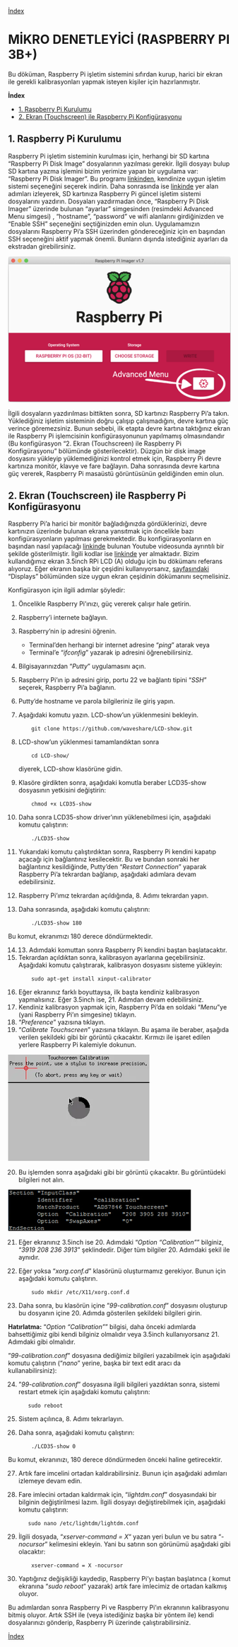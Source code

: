 [İndex](../index.md)

# MİKRO DENETLEYİCİ (RASPBERRY PI 3B+)

Bu döküman, Raspberry Pi işletim sistemini sıfırdan kurup, harici bir ekran ile gerekli kalibrasyonları yapmak isteyen kişiler için hazırlanmıştır. 

**İndex**

  - [1. Raspberry Pi Kurulumu](#1-raspberry-pi-kurulumu)
  - [2. Ekran (Touchscreen) ile Raspberry Pi Konfigürasyonu](#2-ekran-touchscreen-ile-raspberry-pi-konfigürasyonu)


## 1. Raspberry Pi Kurulumu

Raspberry Pi işletim sisteminin kurulması için, herhangi bir SD kartına “Raspberry Pi Disk Image” dosyalarının yazılması gerekir. İlgili dosyayı bulup SD kartına yazma işlemini bizim yerimize yapan bir uygulama var: “Raspberry Pi Disk Imager”. Bu programı [linkinden](https://www.raspberrypi.com/software/), kendinize uygun işletim sistemi seçeneğini seçerek indirin. Daha sonrasında ise [linkinde](https://www.raspberrypi.com/documentation/computers/getting-started.html) yer alan adımları izleyerek, SD kartınıza Raspberry Pi güncel işletim sistemi dosyalarını yazdırın. Dosyaları yazdırmadan önce, “Raspberry Pi Disk Imager” üzerinde bulunan “ayarlar” simgesinden (resimdeki Advanced Menu simgesi) , “hostname”, “password” ve wifi alanlarını girdiğinizden ve “Enable SSH” seçeneğini seçtiğinizden emin olun. Uygulamamızın dosyalarını Raspberry Pi’a SSH üzerinden göndereceğiniz için en başından SSH seçeneğini aktif yapmak önemli. Bunların dışında istediğiniz ayarları da ekstradan girebilirsiniz.

![Raspberry Pi Disk Imager](../assets/image1.png)

İlgili dosyaların yazdırılması bittikten sonra, SD kartınızı Raspberry Pi’a takın. Yüklediğiniz işletim sisteminin doğru çalışıp çalışmadığını, devre kartına güç verince göremezsiniz. Bunun sebebi, ilk etapta devre kartına taktığınız ekran ile Raspberry Pi işlemcisinin konfigürasyonunun yapılmamış olmasındandır (Bu konfigürasyon “2. Ekran (Touchscreen) ile Raspberry Pi Konfigürasyonu” bölümünde gösterilecektir). Düzgün bir disk image dosyasını yükleyip yüklemediğinizi kontrol etmek için, Raspberry Pi devre kartınıza monitör, klavye ve fare bağlayın. Daha sonrasında devre kartına güç vererek, Raspberry Pi masaüstü görüntüsünün geldiğinden emin olun. 

## 2. Ekran (Touchscreen) ile Raspberry Pi Konfigürasyonu

Raspberry Pi’a harici bir monitör bağladığınızda gördüklerinizi, devre kartınızın üzerinde bulunan ekrana yansıtmak için öncelikle bazı konfigürasyonların yapılması gerekmektedir. Bu konfigürasyonların en başından nasıl yapılacağı [linkinde](https://www.youtube.com/watch?v=Mi1XhfuzBps) bulunan Youtube videosunda ayrıntılı bir şekilde gösterilmiştir. İlgili kodlar ise [linkinde](https://www.waveshare.com/wiki/3.5inch_RPi_LCD_(A)) yer almaktadır. Bizim kullandığımız ekran 3.5inch RPi LCD (A) olduğu için bu dökümanı referans alıyoruz. Eğer ekranın başka bir çeşidini kullanıyorsanız, [sayfasındaki](https://www.waveshare.com/wiki/Main_Page) “Displays” bölümünden size uygun ekran çeşidinin dökümanını seçmelisiniz.

Konfigürasyon için ilgili adımlar şöyledir: 

1. Öncelikle Raspberry Pi’ınızı, güç vererek çalışır hale getirin.
2. Raspberry’i internete bağlayın.
3. Raspberry’nin ip adresini öğrenin.
   * Terminal’den herhangi bir internet adresine “*ping*” atarak veya
   * Terminal’e “*ifconfig*” yazarak ip adresini öğrenebilirsiniz.
4. Bilgisayarınızdan “*Putty*” uygulamasını açın.
5. Raspberry Pi’ın ip adresini girip, portu 22 ve bağlantı tipini “*SSH*” seçerek, Raspberry Pi’a bağlanın.
6. Putty’de hostname ve parola bilgileriniz ile giriş yapın.
7. Aşağıdaki komutu yazın. LCD-show’un yüklenmesini bekleyin.
    ```
        git clone https://github.com/waveshare/LCD-show.git
    ```
8. LCD-show’un yüklenmesi tamamlandıktan sonra 

    ```
        cd LCD-show/
    ```

   diyerek, LCD-show klasörüne gidin.

9. Klasöre girdikten sonra, aşağıdaki komutla beraber LCD35-show dosyasının yetkisini değiştirin:

    ```
        chmod +x LCD35-show
    ```
10. Daha sonra LCD35-show driver’ının yüklenebilmesi için, aşağıdaki komutu çalıştırın:
    ```
        ./LCD35-show
    ```

11. Yukarıdaki komutu çalıştırdıktan sonra, Raspberry Pi kendini kapatıp açacağı için bağlantınız kesilecektir. Bu ve bundan sonraki her bağlantınız kesildiğinde, Putty’den “*Restart Connection*” yaparak Raspberry Pi’a tekrardan bağlanıp, aşağıdaki adımlara devam edebilirsiniz.
12. Raspberry Pi’ımız tekrardan açıldığında, 8. Adımı tekrardan yapın.
13. Daha sonrasında, aşağıdaki komutu çalıştırın:
    ```
        ./LCD35-show 180
    ```
  Bu komut, ekranımızı 180 derece döndürmektedir.

14. 13. Adımdaki komuttan sonra Raspberry Pi kendini baştan başlatacaktır.
15. Tekrardan açıldıktan sonra, kalibrasyon ayarlarına geçebilirsiniz. Aşağıdaki komutu çalıştırarak, kalibrasyon dosyasını sisteme yükleyin:
    ```
        sudo apt-get install xinput-calibrator
    ```
16. Eğer ekranınız farklı boyuttaysa, ilk başta kendiniz kalibrasyon yapmalısınız. Eğer 3.5inch ise, 21. Adımdan devam edebilirsiniz.
17. Kendiniz kalibrasyon yapmak için, Raspberry Pi’da en soldaki “*Menu*”ye (yani Raspberry Pi’ın simgesine) tıklayın.
18. “*Preference*” yazısına tıklayın.
19. “*Calibrate Touchscreen*” yazısına tıklayın. Bu aşama ile beraber, aşağıda verilen şekildeki gibi bir görüntü çıkacaktır. Kırmızı ile işaret edilen yerlere Raspberry Pi kalemiyle dokunun.

 ![Calibrate Touchscreen](../assets/image2.png)

20. Bu işlemden sonra aşağıdaki gibi bir görüntü çıkacaktır. Bu görüntüdeki bilgileri not alın.

 ![Code](../assets/image3.jpeg)

21. Eğer ekranınız 3.5inch ise 20. Adımdaki “*Option “Calibration”*” bilginiz, 
“*3919 208 236 3913*” şeklindedir. Diğer tüm bilgiler 20. Adımdaki şekil ile aynıdır.

22. Eğer yoksa “*xorg.conf.d*” klasörünü oluşturmamız gerekiyor. Bunun için aşağıdaki komutu çalıştırın.
    ```
        sudo mkdir /etc/X11/xorg.conf.d
    ```

23. Daha sonra, bu klasörün içine ”*99-calibration.conf*” dosyasını oluşturup bu dosyanın içine 20. Adımda gösterilen şekildeki bilgileri girin. 

**Hatırlatma:** “*Option “Calibration”*” bilgisi, daha önceki adımlarda bahsettiğimiz gibi kendi bilginiz olmalıdır veya 3.5inch kullanıyorsanız 21. Adımdaki gibi olmalıdır.

”*99-calibration.conf*” dosyasına dediğimiz bilgileri yazabilmek için aşağıdaki komutu çalıştırın (“*nano*” yerine, başka bir text edit aracı da kullanabilirsiniz): 

24. ”*99-calibration.conf*” dosyasına ilgili bilgileri yazdıktan sonra, sistemi restart etmek için aşağıdaki komutu çalıştırın:
     ```
        sudo reboot
    ```

25. Sistem açılınca, 8. Adımı tekrarlayın.
26. Daha sonra, aşağıdaki komutu çalıştırın:
    ```
        ./LCD35-show 0
    ```

  Bu komut, ekranınızı, 180 derece döndürmeden önceki haline getirecektir.

27. Artık fare imcelini ortadan kaldırabilirsiniz. Bunun için aşağıdaki adımları izlemeye devam edin.

28. Fare imlecini ortadan kaldırmak için, “*lightdm.conf*” dosyasındaki bir bilginin değiştirilmesi lazım. İlgili dosyayı değiştirebilmek için, aşağıdaki komutu çalıştırın:
     ```
        sudo nano /etc/lightdm/lightdm.conf
    ```

29. İlgili dosyada, “*xserver-command = X*“ yazan yeri bulun ve bu satıra “*-nocursor*” kelimesini ekleyin. Yani bu satırın son görünümü aşağıdaki gibi olacaktır:
    ```
        xserver-command = X -nocursor
    ```
30. Yaptığınız değişikliği kaydedip, Raspberry Pi’yı baştan başlatınca ( komut ekranına “*sudo reboot*” yazarak) artık fare imlecimiz de ortadan kalkmış oluyor. 

Bu adımlardan sonra Raspberry Pi ve Raspberry Pi’ın ekranının kalibrasyonu bitmiş oluyor. Artık SSH ile (veya istediğiniz başka bir yöntem ile) kendi dosyalarınızı gönderip, Raspberry Pi üzerinde çalıştırabilirsiniz.

[İndex](../index.md)
